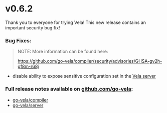 # v0.6.2

Thank you to everyone for trying Vela! This new release contains an important security bug fix!

### Bug Fixes:

> NOTE: More information can be found here:
>
> https://github.com/go-vela/compiler/security/advisories/GHSA-gv2h-gf8m-r68j

* disable ability to expose sensitive configuration set in the [Vela server](https://github.com/go-vela/server)

### Full release notes available on [github.com/go-vela](https://github.com/go-vela):

* [go-vela/compiler](https://github.com/go-vela/compiler/releases)
* [go-vela/server](https://github.com/go-vela/server/releases)
